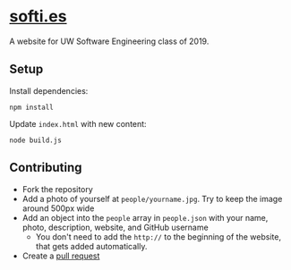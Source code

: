 # [softi.es](http://softi.es)
A website for UW Software Engineering class of 2019.

## Setup
Install dependencies:
```
npm install
```

Update `index.html` with new content:
```
node build.js
```

## Contributing
- Fork the repository
- Add a photo of yourself at `people/yourname.jpg`. Try to keep the image around 500px wide
- Add an object into the `people` array in `people.json` with your name, photo, description, website, and GitHub username
  - You don't need to add the `http://` to the beginning of the website, that gets added automatically.
- Create a <a href="https://github.com/icechen1/softi.es/compare">pull request</a>
